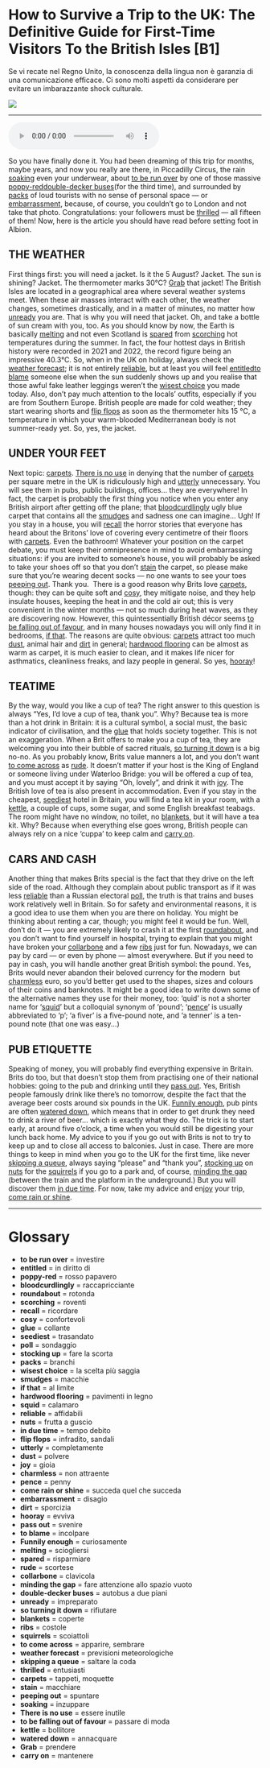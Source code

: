 # How to Survive a Trip to the UK: The Definitive Guide for First-Time Visitors To the British Isles   [B1]

Se vi recate nel Regno Unito, la conoscenza della lingua non è garanzia di una comunicazione efficace. Ci sono molti aspetti da considerare per evitare un imbarazzante shock culturale.

![](How%20to%20Survive%20a%20Trip%20to%20the%20UK%20The%20Definitive%20Guide%20for%20First-Time%20Visitors%20To%20the%20British%20Isles.jpg)

--------------

<div>
<audio controls autoplay>
    <source src="https:/raw.githubusercontent.com/dartie/speakup/main/2024-07/How%20to%20Survive%20a%20Trip%20to%20the%20UK%20The%20Definitive%20Guide%20for%20First-Time%20Visitors%20To%20the%20British%20Isles.mp3" type="audio/mpeg">
</audio>
</div>


So you have finally done it. You had been dreaming of this trip for months, maybe years, and now you really are there, in Piccadilly Circus, the rain [soaking](## "inzuppare") even your underwear, about [to be run over](## "investire") by one of those massive [poppy-red](## "rosso papavero")[double-decker buses](## "autobus a due piani")(for the third time), and surrounded by [packs](## "branchi") of loud tourists with no sense of personal space — or [embarrassment](## "disagio"), because, of course, you couldn’t go to London and not take that photo. Congratulations: your followers must be [thrilled](## "entusiasti") — all fifteen of them! Now, here is the article you should have read before setting foot in Albion.

## THE WEATHER
First things first: you will need a jacket. Is it the 5 August? Jacket. The sun is shining? Jacket. The thermometer marks 30°C? [Grab](## "prendere") that jacket! The British Isles are located in a geographical area where several weather systems meet. When these air masses interact with each other, the weather changes, sometimes drastically, and in a matter of minutes, no matter how [unready](## "impreparato") you are. That is why you will need that jacket. Oh, and take a bottle of sun cream with you, too. As you should know by now, the Earth is basically [melting](## "sciogliersi") and not even Scotland is [spared](## "risparmiare") from [scorching](## "roventi") hot temperatures during the summer. In fact, the four hottest days in British history were recorded in 2021 and 2022, the record figure being an impressive 40.3°C. So, when in the UK on holiday, always check the [weather forecast](## "previsioni meteorologiche"); it is not entirely [reliable](## "affidabili"), but at least you will feel [entitled](## "in diritto di")[to blame](## "incolpare") someone else when the sun suddenly shows up and you realise that those awful fake leather leggings weren’t the [wisest choice](## "la scelta più saggia") you made today. Also, don’t pay much attention to the locals’ outfits, especially if you are from Southern Europe. British people are made for cold weather; they start wearing shorts and [flip flops](## "infradito, sandali") as soon as the thermometer hits 15 °C, a temperature in which your warm-blooded Mediterranean body is not summer-ready yet. So, yes, the jacket.

## UNDER YOUR FEET
Next topic: [carpets](## "tappeti, moquette"). [There is no use](## "essere inutile") in denying that the number of [carpets](## "tappeti, moquette") per square metre in the UK is ridiculously high and [utterly](## "completamente") unnecessary. You will see them in pubs, public buildings, offices… they are everywhere! In fact, the carpet is probably the first thing you notice when you enter any British airport after getting off the plane; that [bloodcurdlingly](## "raccapricciante") ugly blue carpet that contains all the [smudges](## "macchie") and sadness one can imagine… Ugh! If you stay in a house, you will [recall](## "ricordare") the horror stories that everyone has heard about the Britons’ love of covering every centimetre of their floors with [carpets](## "tappeti, moquette"). Even the bathroom! Whatever your position on the carpet debate, you must keep their omnipresence in mind to avoid embarrassing situations: if you are invited to someone’s house, you will probably be asked to take your shoes off so that you don’t [stain](## "macchiare") the carpet, so please make sure that you’re wearing decent socks — no one wants to see your toes [peeping out](## "spuntare"). Thank you. 
There is a good reason why Brits love [carpets](## "tappeti, moquette"), though: they can be quite soft and [cosy](## "confortevoli"), they mitigate noise, and they help insulate houses, keeping the heat in and the cold air out; this is very convenient in the winter months — not so much during heat waves, as they are discovering now. However, this quintessentially British décor seems [to be falling out of favour](## "passare di moda"), and in many houses nowadays you will only find it in bedrooms, [if that](## "al limite"). The reasons are quite obvious: [carpets](## "tappeti, moquette") attract too much [dust](## "polvere"), animal hair and [dirt](## "sporcizia") in general; [hardwood flooring](## "pavimenti in legno") can be almost as warm as carpet, it is much easier to clean, and it makes life nicer for asthmatics, cleanliness freaks, and lazy people in general. So yes, [hooray](## "evviva")!

## TEATIME
By the way, would you like a cup of tea? The right answer to this question is always “Yes, I’d love a cup of tea, thank you”. Why? Because tea is more than a hot drink in Britain: it is a cultural symbol, a social must, the basic indicator of civilisation, and the [glue](## "collante") that holds society together. This is not an exaggeration. When a Brit offers to make you a cup of tea, they are welcoming you into their bubble of sacred rituals, [so turning it down](## "rifiutare") is a big no-no. As you probably know, Brits value manners a lot, and you don’t want [to come across](## "apparire, sembrare") as [rude](## "scortese"). It doesn’t matter if your host is the King of England or someone living under Waterloo Bridge: you will be offered a cup of tea, and you must accept it by saying “Oh, lovely”, and drink it with [joy](## "gioia"). The British love of tea is also present in accommodation. Even if you stay in the cheapest, [seediest](## "trasandato") hotel in Britain, you will find a tea kit in your room, with a [kettle](## "bollitore"), a couple of cups, some sugar, and some English breakfast teabags. The room might have no window, no toilet, no [blankets](## "coperte"), but it will have a tea kit. Why? Because when everything else goes wrong, British people can always rely on a nice ‘cuppa’ to keep calm and [carry on](## "mantenere").

## CARS AND CASH
Another thing that makes Brits special is the fact that they drive on the left side of the road. Although they complain about public transport as if it was less [reliable](## "affidabili") than a Russian electoral [poll](## "sondaggio"), the truth is that trains and buses work relatively well in Britain. So for safety and environmental reasons, it is a good idea to use them when you are there on holiday. You might be thinking about renting a car, though; you might feel it would be fun. Well, don’t do it — you are extremely likely to crash it at the first [roundabout](## "rotonda"), and you don’t want to find yourself in hospital, trying to explain that you might have broken your [collarbone](## "clavicola") and a few [ribs](## "costole") just for fun.
Nowadays, we can pay by card — or even by phone — almost everywhere. But if you need to pay in cash, you will handle another great British symbol: the pound. Yes, Brits would never abandon their beloved currency for the modern  but [charmless](## "non attraente") euro, so you’d better get used to the shapes, sizes and colours of their coins and banknotes. It might be a good idea to write down some of the alternative names they use for their money, too: ‘quid’ is not a shorter name for ‘[squid](## "calamaro")’ but a colloquial synonym of ‘pound’; ‘[pence](## "penny")’ is usually abbreviated to ‘p’; ‘a fiver’ is a five-pound note, and ‘a tenner’ is a ten-pound note (that one was easy...)

## PUB ETIQUETTE
Speaking of money, you will probably find everything expensive in Britain. Brits do too, but that doesn’t stop them from practising one of their national hobbies: going to the pub and drinking until they [pass out](## "svenire"). Yes, British people famously drink like there’s no tomorrow, despite the fact that the average beer costs around six pounds in the UK. [Funnily enough](## "curiosamente"), pub pints are often [watered down](## "annacquare"), which means that in order to get drunk they need to drink a river of beer… which is exactly what they do. The trick is to start early, at around five o’clock, a time when you would still be digesting your lunch back home. My advice to you if you go out with Brits is not to try to keep up and to close all access to balconies. Just in case.
There are more things to keep in mind when you go to the UK for the first time, like never [skipping a queue](## "saltare la coda"), always saying “please” and “thank you”, [stocking up](## "fare la scorta") on [nuts](## "frutta a guscio") for the [squirrels](## "scoiattoli") if you go to a park and, of course, [minding the gap](## "fare attenzione allo spazio vuoto") (between the train and the platform in the underground.) But you will discover them [in due time](## "tempo debito"). For now, take my advice and en[joy](## "gioia") your trip, [come rain or shine](## "succeda quel che succeda").  

--------------

<div style = "display:block; clear:both; page-break-after:always;"></div>

# Glossary
* **to be run over** = investire
* **entitled** = in diritto di
* **poppy-red** = rosso papavero
* **bloodcurdlingly** = raccapricciante
* **roundabout** = rotonda
* **scorching** = roventi
* **recall** = ricordare
* **cosy** = confortevoli
* **glue** = collante
* **seediest** = trasandato
* **poll** = sondaggio
* **stocking up** = fare la scorta
* **packs** = branchi
* **wisest choice** = la scelta più saggia
* **smudges** = macchie
* **if that** = al limite
* **hardwood flooring** = pavimenti in legno
* **squid** = calamaro
* **reliable** = affidabili
* **nuts** = frutta a guscio
* **in due time** = tempo debito
* **flip flops** = infradito, sandali
* **utterly** = completamente
* **dust** = polvere
* **joy** = gioia
* **charmless** = non attraente
* **pence** = penny
* **come rain or shine** = succeda quel che succeda
* **embarrassment** = disagio
* **dirt** = sporcizia
* **hooray** = evviva
* **pass out** = svenire
* **to blame** = incolpare
* **Funnily enough** = curiosamente
* **melting** = sciogliersi
* **spared** = risparmiare
* **rude** = scortese
* **collarbone** = clavicola
* **minding the gap** = fare attenzione allo spazio vuoto
* **double-decker buses** = autobus a due piani
* **unready** = impreparato
* **so turning it down** = rifiutare
* **blankets** = coperte
* **ribs** = costole
* **squirrels** = scoiattoli
* **to come across** = apparire, sembrare
* **weather forecast** = previsioni meteorologiche
* **skipping a queue** = saltare la coda
* **thrilled** = entusiasti
* **carpets** = tappeti, moquette
* **stain** = macchiare
* **peeping out** = spuntare
* **soaking** = inzuppare
* **There is no use** = essere inutile
* **to be falling out of favour** = passare di moda
* **kettle** = bollitore
* **watered down** = annacquare
* **Grab** = prendere
* **carry on** = mantenere
